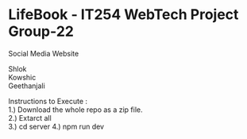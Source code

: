 # LifeBook - IT254 WebTech Project Group-22 #
Social Media Website 

Shlok   
Kowshic  
Geethanjali  

Instructions to Execute :  
1.) Download the whole repo as a zip file.  
2.) Extarct all  
3.) cd server
4.) npm run dev
